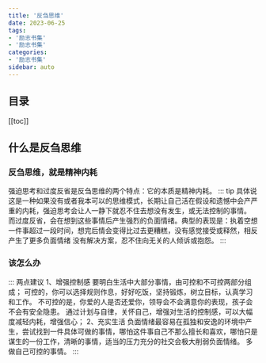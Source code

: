 ```yaml
---
title: '反刍思维'
date: 2023-06-25
tags:
- '励志书集'
- '励志书集'
categories:
- '励志书集'
sidebar: auto
---
```

## 目录
[[toc]]

## 什么是反刍思维

### 反刍思维，就是精神内耗
强迫思考和过度反省是反刍思维的两个特点：它的本质是精神内耗。
::: tip  具体说
这是一种如果没有或者我本可以的思维模式，长期让自己活在假设和遗憾中会产严重的内耗，强迫思考会让人一静下就忍不住去想没有发生，或无法控制的事情。
而过度反省，会在想到这些事情后产生强烈的负面情绪。典型的表现是：执着空想一件事超过一段时间，想完后情会变得比过去更糟糕，没有感觉接受或释然，相反产生了更多负面情绪
没有解决方案，忍不住向无关的人倾诉或抱怨。
:::
### 该怎么办
::: 两点建议 
1、增强控制感
要明白生活中大部分事情，由可控和不可控两部分组成；
可控的，你可以选择规则作息，好好吃饭，坚持锻炼，树立目标，认真学习和工作。
不可控的是，你爱的人是否还爱你，领导会不会满意你的表现，孩子会不会有安全隐患。
通过计划与自律，关怀自己，增强对生活的控制感，可以大幅度减轻内耗，增强信心；
2、充实生活
负面情绪最容易在孤独和安逸的环境中产生，尝试找到一件具体可做的事情，哪怕这件事自己不那么擅长和喜欢，哪怕只是
谋生的一份工作，清晰的事情，适当的压力充分的社交会极大削弱负面情绪。
多做自己可控的事情。
:::